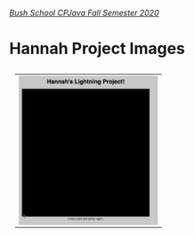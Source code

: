 [_Bush School CPJava Fall Semester 2020_](https://chandrunarayan.github.io/cpjava/)


# Hannah Project Images

<table style="padding:10px">
<tr>
    
 
  <td>
    <img src="./giftable/hannah.gif" align="right" alt="2" width = 250px>
  </td>

</tr>
</table>


